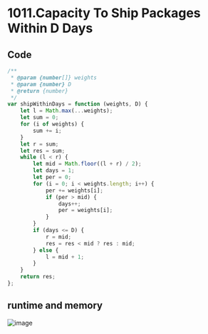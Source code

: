 1011.Capacity To Ship Packages Within D Days
============================================
Code
----
```javascript
/**
 * @param {number[]} weights
 * @param {number} D
 * @return {number}
 */
var shipWithinDays = function (weights, D) {
    let l = Math.max(...weights);
    let sum = 0;
    for (i of weights) {
        sum += i;
    }
    let r = sum;
    let res = sum;
    while (l < r) {
        let mid = Math.floor((l + r) / 2);
        let days = 1;
        let per = 0;
        for (i = 0; i < weights.length; i++) {
            per += weights[i];
            if (per > mid) {
                days++;
                per = weights[i];
            }
        }
        if (days <= D) {
            r = mid;
            res = res < mid ? res : mid;
        } else {
            l = mid + 1;
        }
    }
    return res;
};
```
runtime and memory
------------------
![image]()
